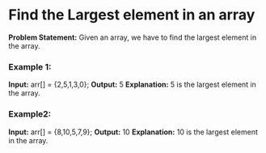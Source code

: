 # Find the Largest element in an array

**Problem Statement:** Given an array, we have to find the largest element in the array.

### Example 1:
**Input:** arr[] = {2,5,1,3,0};
**Output:** 5
**Explanation:** 5 is the largest element in the array.

### Example2:
**Input:** arr[] = {8,10,5,7,9};
**Output:** 10
**Explanation:** 10 is the largest element in the array.
